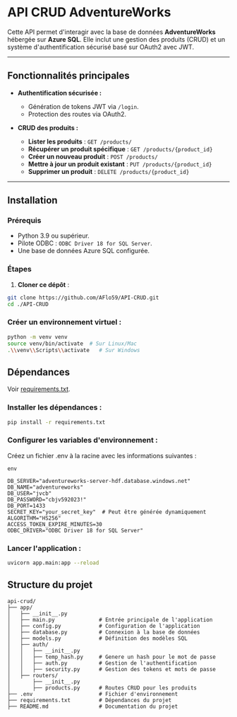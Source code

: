 # **API CRUD AdventureWorks**

Cette API permet d'interagir avec la base de données **AdventureWorks** hébergée sur **Azure SQL**. Elle inclut une gestion des produits (CRUD) et un système d'authentification sécurisé basé sur OAuth2 avec JWT.

---

## **Fonctionnalités principales**

- **Authentification sécurisée :**
  - Génération de tokens JWT via `/login`.
  - Protection des routes via OAuth2.

- **CRUD des produits :**
  - **Lister les produits** : `GET /products/`
  - **Récupérer un produit spécifique** : `GET /products/{product_id}`
  - **Créer un nouveau produit** : `POST /products/`
  - **Mettre à jour un produit existant** : `PUT /products/{product_id}`
  - **Supprimer un produit** : `DELETE /products/{product_id}`

---

## **Installation**

### **Prérequis**
- Python 3.9 ou supérieur.
- Pilote ODBC : `ODBC Driver 18 for SQL Server`.
- Une base de données Azure SQL configurée.

### **Étapes**

1. **Cloner ce dépôt** :

```bash
git clone https://github.com/AFlo59/API-CRUD.git
cd ./API-CRUD
```

### Créer un environnement virtuel :

```bash
python -m venv venv
source venv/bin/activate  # Sur Linux/Mac
.\\venv\\Scripts\\activate   # Sur Windows
```
## Dépendances
Voir [requirements.txt](requirements.txt).

### Installer les dépendances :

```bash
pip install -r requirements.txt
```
### Configurer les variables d'environnement :
   Créez un fichier .env à la racine avec les informations suivantes :

```
env

DB_SERVER="adventureworks-server-hdf.database.windows.net"
DB_NAME="adventureworks"
DB_USER="jvcb"
DB_PASSWORD="cbjv592023!"
DB_PORT=1433
SECRET_KEY="your_secret_key"  # Peut être générée dynamiquement
ALGORITHM="HS256"
ACCESS_TOKEN_EXPIRE_MINUTES=30
ODBC_DRIVER="ODBC Driver 18 for SQL Server"
```
### Lancer l'application :

```bash
uvicorn app.main:app --reload
```

## Structure du projet

```
api-crud/
├── app/
│   ├── __init__.py
│   ├── main.py              # Entrée principale de l'application
│   ├── config.py            # Configuration de l'application
│   ├── database.py          # Connexion à la base de données
│   ├── models.py            # Définition des modèles SQL
│   ├── auth/
│   │   ├── __init__.py
│   │   ├── temp_hash.py     # Genere un hash pour le mot de passe
│   │   ├── auth.py          # Gestion de l'authentification
│   │   ├── security.py      # Gestion des tokens et mots de passe
│   ├── routers/
│       ├── __init__.py
│       ├── products.py      # Routes CRUD pour les produits
├── .env                     # Fichier d'environnement
├── requirements.txt         # Dépendances du projet
├── README.md                # Documentation du projet
```